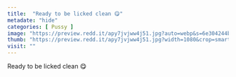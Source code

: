 ```yaml
---
title:  "Ready to be licked clean 😋"
metadate: "hide"
categories: [ Pussy ]
image: "https://preview.redd.it/apy7jvjww4j51.jpg?auto=webp&s=6e304244b439142181acb26e95cd06928d7cd0ce"
thumb: "https://preview.redd.it/apy7jvjww4j51.jpg?width=1080&crop=smart&auto=webp&s=b33602a04d1a30ed8ed8cee78616893affd1a6f7"
visit: ""
---
```

Ready to be licked clean 😋
